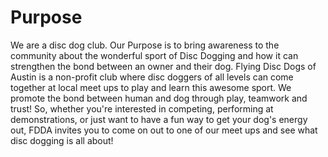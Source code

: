 # Purpose

We are a disc dog club. Our Purpose is to bring awareness to the community about the wonderful sport of Disc Dogging and how it can strengthen the bond between an owner and their dog. Flying Disc Dogs of Austin is a non-profit club where disc doggers of all levels can come together at local meet ups to play and learn this awesome sport. We promote the bond between human and dog through play, teamwork and trust! So, whether you're interested in competing, performing at demonstrations, or just want to have a fun way to get your dog's energy out, FDDA invites you to come on out to one of our meet ups and see what disc dogging is all about!
